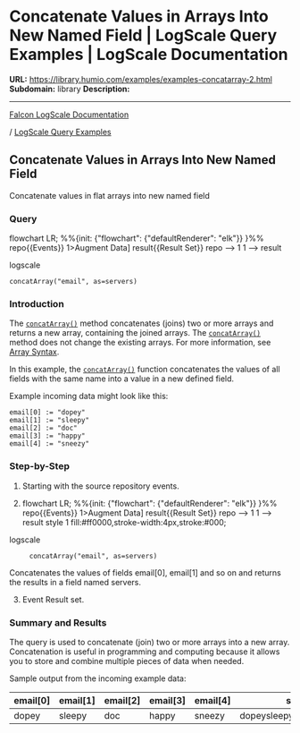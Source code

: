 # Concatenate Values in Arrays Into New Named Field | LogScale Query Examples | LogScale Documentation

**URL:** https://library.humio.com/examples/examples-concatarray-2.html
**Subdomain:** library
**Description:** 

---

[Falcon LogScale Documentation](https://library.humio.com)

/ [LogScale Query Examples](examples.html)

## Concatenate Values in Arrays Into New Named Field

Concatenate values in flat arrays into new named field 

### Query

flowchart LR; %%{init: {"flowchart": {"defaultRenderer": "elk"}} }%% repo{{Events}} 1>Augment Data] result{{Result Set}} repo --> 1 1 --> result

logscale
    
    
    concatArray("email", as=servers)

### Introduction

The [`concatArray()`](https://library.humio.com/data-analysis/functions-concatarray.html) method concatenates (joins) two or more arrays and returns a new array, containing the joined arrays. The [`concatArray()`](https://library.humio.com/data-analysis/functions-concatarray.html) method does not change the existing arrays. For more information, see [Array Syntax](https://library.humio.com/data-analysis/syntax-array.html). 

In this example, the [`concatArray()`](https://library.humio.com/data-analysis/functions-concatarray.html) function concatenates the values of all fields with the same name into a value in a new defined field. 

Example incoming data might look like this: 
    
    
    email[0] := "dopey"
    email[1] := "sleepy"
    email[2] := "doc"
    email[3] := "happy"
    email[4] := "sneezy"

### Step-by-Step

  1. Starting with the source repository events.

  2. flowchart LR; %%{init: {"flowchart": {"defaultRenderer": "elk"}} }%% repo{{Events}} 1>Augment Data] result{{Result Set}} repo --> 1 1 --> result style 1 fill:#ff0000,stroke-width:4px,stroke:#000;

logscale
         
         concatArray("email", as=servers)

Concatenates the values of fields email[0], email[1] and so on and returns the results in a field named servers. 

  3. Event Result set.




### Summary and Results

The query is used to concatenate (join) two or more arrays into a new array. Concatenation is useful in programming and computing because it allows you to store and combine multiple pieces of data when needed. 

Sample output from the incoming example data: 

email[0]| email[1]| email[2]| email[3]| email[4]| servers  
---|---|---|---|---|---  
dopey| sleepy| doc| happy| sneezy| dopeysleepydochappysneezy
